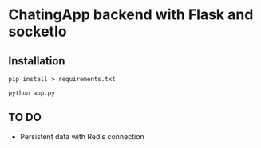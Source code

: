 # ChatingApp backend with Flask and socketIo

## Installation

<code>pip install > requirements.txt</code>

<code>python app.py</code>

## TO DO
- Persistent data with Redis connection

